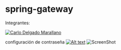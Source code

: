 # spring-gateway
Integrantes:


[![Carlo Delgado Marallano](	)](https://www.linkedin.com/in/carlo-mark-delgado-marallano-072405227/)


configuración de contraseña
[![Alt text](https://github.com/EGardenGO/config-server/blob/master/src/main/resources/fotocreador/egardengo.jpeg)](https://www.youtube.com/watch?v=jgoAy4tE_Bw)
![ScreenShot](https://github.com/EGardenGO/config-server/blob/master/src/main/resources/Egardengo_arquitectura.drawio.png)
